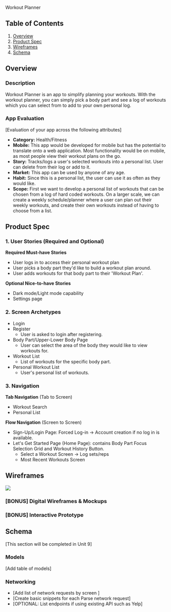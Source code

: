 
Workout Planner

## Table of Contents
1. [Overview](#Overview)
1. [Product Spec](#Product-Spec)
1. [Wireframes](#Wireframes)
2. [Schema](#Schema)

## Overview
### Description
Workout Planner is an app to simplify planning your workouts. With the workout planner, you can simply pick a body part and see a log of workouts which you can select from to add to your own personal log.

### App Evaluation
[Evaluation of your app across the following attributes]
- **Category:** Health/Fitness
- **Mobile:** This app would be developed for mobile but has the potential to translate onto a web application. Most functionality would be on mobile, as most people view their workout plans on the go.
- **Story:** Tracks/logs a user's selected workouts into a personal list. User can delete from their log or add to it.
- **Market:** This app can be used by anyone of any age.
- **Habit:** Since this is a personal list, the user can use it as often as they would like.
- **Scope:** First we want to develop a personal list of workouts that can be chosen from a log of hard coded workouts. On a larger scale, we can create a weekly schedule/planner where a user can plan out their weekly workouts, and create their own workouts instead of having to choose from a list.

## Product Spec

### 1. User Stories (Required and Optional)

**Required Must-have Stories**

* User logs in to access their personal workout plan
* User picks a body part they'd like to build a workout plan around. 
* User adds workouts for that body part to their 'Workout Plan'.

**Optional Nice-to-have Stories**

* Dark mode/Light mode capability
* Settings page

### 2. Screen Archetypes

* Login
* Register 
   * User is asked to login after registering.
* Body Part/Upper-Lower Body Page
   * User can select the area of the body they would like to view workouts for.
* Workout List
   * List of workouts for the specific body part.
* Personal Workout List
   * User's personal list of workouts.

### 3. Navigation

**Tab Navigation** (Tab to Screen)

* Workout Search
* Personal List


**Flow Navigation** (Screen to Screen)

* Sign-Up/Login Page: Forced Log-in -> Account creation if no log in is available.
 * Let's Get Started Page (Home Page): contains Body Part Focus Selection Grid and Workout History Button.
    * Select a Workout Screen -> Log sets/reps 
    * Most Recent Workouts Screen

## Wireframes

<img src="https://imgur.com/a/gxPLo3J">

### [BONUS] Digital Wireframes & Mockups

### [BONUS] Interactive Prototype

## Schema 
[This section will be completed in Unit 9]
### Models
[Add table of models]
### Networking
- [Add list of network requests by screen ]
- [Create basic snippets for each Parse network request]
- [OPTIONAL: List endpoints if using existing API such as Yelp]
